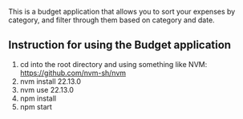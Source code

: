 This is a budget application that allows you to sort your expenses by category, and filter through them based on category and date.

## Instruction for using the Budget application

1. cd into the root directory and using something like NVM: https://github.com/nvm-sh/nvm
2. nvm install 22.13.0
3. nvm use 22.13.0
4. npm install
5. npm start
